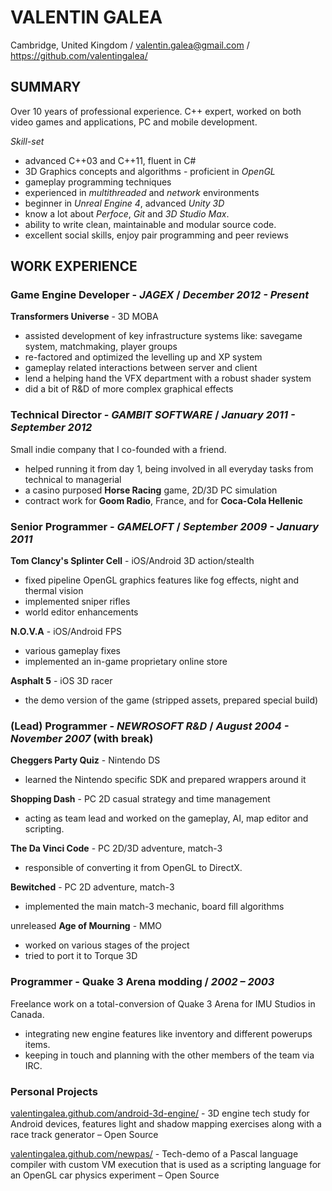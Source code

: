 ﻿# VALENTIN GALEA

Cambridge, United Kingdom / valentin.galea@gmail.com / https://github.com/valentingalea/

## SUMMARY

Over 10 years of professional experience. C++ expert, worked on both video games and applications, PC and mobile development. 

*Skill-set*
+ advanced C++03 and C++11, fluent in C#
+ 3D Graphics concepts and algorithms - proficient in _OpenGL_
+ gameplay programming techniques
+ experienced in _multithreaded_ and _network_ environments
+ beginner in _Unreal Engine 4_, advanced _Unity 3D_
+ know a lot about _Perfoce_, _Git_ and _3D Studio Max_.
+ ability to write clean, maintainable and modular source code.
+ excellent social skills, enjoy pair programming and peer reviews

## WORK EXPERIENCE

### Game Engine Developer - *JAGEX* / *December 2012 - Present*
__Transformers Universe__ - 3D MOBA
+ assisted development of key infrastructure systems like: savegame system, matchmaking, player groups
+ re-factored and optimized the levelling up and XP system
+ gameplay related interactions between server and client
+ lend a helping hand the VFX department with a robust shader system
+ did a bit of R&D of more complex graphical effects
  
### Technical Director - *GAMBIT SOFTWARE* / *January 2011 - September 2012*
Small indie company that I co-founded with a friend.
+ helped running it from day 1, being involved in all everyday tasks from technical to managerial
+ a casino purposed __Horse Racing__ game, 2D/3D PC simulation
+ contract work for __Goom Radio__, France, and for __Coca-Cola Hellenic__

### Senior Programmer - *GAMELOFT* / *September 2009 - January 2011*
__Tom Clancy's Splinter Cell__ - iOS/Android 3D action/stealth
+ fixed pipeline OpenGL graphics features like fog effects, night and thermal vision
+ implemented sniper rifles
+ world editor enhancements

__N.O.V.A__ - iOS/Android FPS
+ various gameplay fixes
+ implemented an in-game proprietary online store

__Asphalt 5__ - iOS 3D racer
+ the demo version of the game (stripped assets, prepared special build)

### (Lead) Programmer - *NEWROSOFT R&D* / *August 2004 - November 2007* (with break)

__Cheggers Party Quiz__ - Nintendo DS
+ learned the Nintendo specific SDK and prepared wrappers around it

__Shopping Dash__ - PC 2D casual strategy and time management
+ acting as team lead and worked on the gameplay, AI, map editor and scripting.

__The Da Vinci Code__ - PC 2D/3D adventure, match-3
+ responsible of converting it from OpenGL to DirectX.

__Bewitched__ - PC 2D adventure, match-3
+ implemented the main match-3 mechanic, board fill algorithms

unreleased __Age of Mourning__ - MMO
+ worked on various stages of the project
+ tried to port it to Torque 3D

### Programmer - Quake 3 Arena modding / *2002 – 2003*

Freelance work on a total-conversion of Quake 3 Arena for IMU Studios in Canada.
+ integrating new engine features like inventory and different powerups items.
+ keeping in touch and planning with the other members of the team via IRC.

### Personal Projects

[valentingalea.github.com/android-3d-engine/](http://valentingalea.github.io/android-3d-engine/) - 3D engine tech study for Android devices, features light and shadow mapping exercises along with a race track generator – Open Source

[valentingalea.github.com/newpas/](http://valentingalea.github.io/newpas/) - Tech-demo of a Pascal language compiler with custom VM execution that is used as a scripting language for an OpenGL car physics experiment – Open Source
